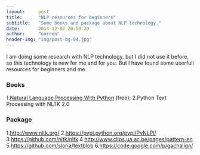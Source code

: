 ```yaml
---
layout:     post
title:      "NLP resources for beginners"
subtitle:   "Some books and package about NLP technology."
date:       2014-12-02 20:59:20
author:     "ourren"
header-img: "img/post-bg-04.jpg"
---
```


I am doing some research with NLP technology, but I did not use it before, so this technology is new for me and for you. But I have found some userfull resources for beginners and me.

<!-- more -->

### Books
1.[Natural Language Processing With Python](http://www.nltk.org/book/) (free);
2.Python Text Processing with NLTK 2.0 

### Package
1.http://www.nltk.org/
2.https://pypi.python.org/pypi/PyNLPl/
3.https://github.com/nltk/nltk
4.http://www.clips.ua.ac.be/pages/pattern-en
5.https://github.com/sloria/textblob
6.https://code.google.com/p/gachalign/
